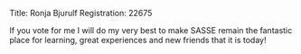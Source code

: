 Title: Ronja Bjurulf
Registration: 22675

If you vote for me I will do my very best to make SASSE remain the fantastic place for learning, great experiences and new friends that it is today!
